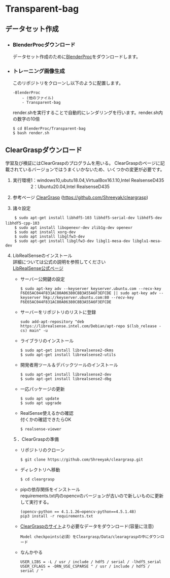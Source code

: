 # Transparent-bag


## データセット作成

* ### BlenderProcダウンロード  
  データセット作成のために[BlenderProc](https://github.com/DLR-RM/BlenderProc)をダウンロードします。

* ###  トレーニング画像生成
  このリポジトリをクローンし以下のように配置します。
  ~~~
  -BlenderProc
      - (他のファイル)
      - Transparent-bag
  ~~~
  
  render.shを実行することで自動的にレンダリングを行います。render.sh内の数字の10倍
  
  ~~~
  $ cd BlenderProc/Transparent-bag
  $ bash render.sh
  ~~~

## ClearGraspダウンロード
学習及び検証にはClearGraspのプログラムを用いる。
ClearGraspのページに記載されているバージョンではうまくいかないため、いくつかの変更が必要です。

1. 実行環境1：windows10,ubutu18.04,VirtualBox16.1.10,Intel RealsenseD435   
&ensp;&ensp;&ensp;&ensp;&ensp;&ensp;&ensp;&ensp;2：Ubuntu20.04,Intel RealsenseD435

2. 参考ページ
[ClearGrasp](https://github.com/Shreeyak/cleargrasp) (https://github.com/Shreeyak/cleargrasp)  

3. 諸々設定 
~~~
    $ sudo apt-get install libhdf5-103 libhdf5-serial-dev libhdf5-dev libhdf5-cpp-103　　　
    $ sudo apt install libopenexr-dev zlib1g-dev openexr  
    $ sudo apt install xorg-dev  
    $ sudo apt install libglfw3-dev  
    $ sudo apt-get install libglfw3-dev libgl1-mesa-dev libglu1-mesa-dev
~~~    
4. LibRealSenseのインストール  
詳細については公式の説明を参照してください  
[LibRealSense公式ページ](https://github.com/IntelRealSense/librealsense/blob/master/doc/distribution_linux.md)  
    * サーバー公開鍵の設定  
      ~~~
      $ sudo apt-key adv --keyserver keyserver.ubuntu.com --recv-key F6E65AC044F831AC80A06380C8B3A55A6F3EFCDE || sudo apt-key adv --keyserver hkp://keyserver.ubuntu.com:80 --recv-key F6E65AC044F831AC80A06380C8B3A55A6F3EFCDE  
      ~~~  

    * サーバーをリポジトリのリストに登録
      ~~~
      sudo add-apt-repository "deb https://librealsense.intel.com/Debian/apt-repo $(lsb_release -cs) main" -u  
      ~~~

    * ライブラリのインストール
      ~~~
      $ sudo apt-get install librealsense2-dkms               
      $ sudo apt-get install librealsense2-utils
      ~~~

    * 開発者用ツール＆デバックツールのインストール
      ~~~
      $ sudo apt-get install librealsense2-dev               
      $ sudo apt-get install librealsense2-dbg
      ~~~

    * 一応パッケージの更新
      ~~~
      $ sudo apt update
      $ sudo apt upgrade
      ~~~
    * RealSense使えるかの確認  
      付くかの確認できたらOK
      ~~~
      $ realsense-viewer
      ~~~

    ５．ClearGraspの準備
    * リポジトリのクローン
      ~~~
      $ git clone https://github.com/Shreeyak/cleargrasp.git 
      ~~~
      
    * ディレクトリへ移動
      ~~~
      $ cd cleargrasp
      ~~~  
      
    * pipの依存関係をインストール  
      requirements.txt内のopencvのバージョンが古いので新しいものに更新して実行する。  
      ~~~
      (opencv-python == 4.1.1.26→opencv-python==4.5.1.48)
      pip3 install -r requirements.txt
      ~~~
      
    * [ClearGraspのサイト](https://sites.google.com/view/cleargrasp/data)より必要なデータをダウンロード(容量に注意)  
      ~~~
      Model checkpoints(必須）をCleargrasp/Data/clearagraspの中にダウンロード  
      ~~~
    * なんかやる  
      ~~~ 
      USER_LIBS = -L / usr / include / hdf5 / serial / -lhdf5_serial 
      USER_CFLAGS = -DRN_USE_CSPARSE " / usr / include / hdf5 / serial / "
      ~~~  